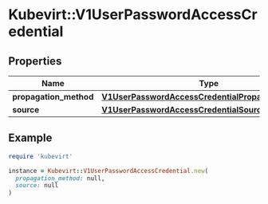 # Kubevirt::V1UserPasswordAccessCredential

## Properties

| Name | Type | Description | Notes |
| ---- | ---- | ----------- | ----- |
| **propagation_method** | [**V1UserPasswordAccessCredentialPropagationMethod**](V1UserPasswordAccessCredentialPropagationMethod.md) |  |  |
| **source** | [**V1UserPasswordAccessCredentialSource**](V1UserPasswordAccessCredentialSource.md) |  |  |

## Example

```ruby
require 'kubevirt'

instance = Kubevirt::V1UserPasswordAccessCredential.new(
  propagation_method: null,
  source: null
)
```

